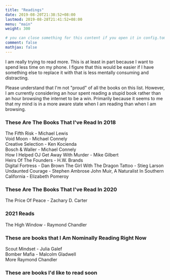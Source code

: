 ```yaml
---
title: "Readings"
date: 2019-08-20T21:38:52+08:00
lastmod: 2019-08-28T21:41:52+08:00
menu: "main"
weight: 300

# you can close something for this content if you open it in config.toml.
comment: false
mathjax: false
---
```


I am really trying to read more. This is at least in part because I want to spend less time on my phone. I figure that this would be easier if I have something else to replace it with that is less mentally consuming and distracting.

Please understand that I'm not "proud" of all the books on this list. However, I am currently considering an hour spent reading a stupid book rather than an hour browsing the internet to be a win. Primarily because it seems to me that my mind is in a more aware state when I am reading than when I am browsing.

### These Are The Books That I've Read In 2018

The Fifth Risk - Michael Lewis  
Void Moon - Michael Connely  
Creative Selection - Ken Kocienda  
Bosch & Waller - Michael Connely  
How I Helped OJ Get Away With Murder - Mike Gilbert    
Heirs Of The Founders - H.W. Brands  
Digital Fortress - Dan Brown
The Girl With The Dragon Tattoo - Stieg Larson  
Undaunted Courage - Stephen Ambrose
John Muir, A Naturalist In Southern California - Elizabeth Pomeroy  

### These Are The Books That I've Read In 2020 

The Price Of Peace - Zachary D. Carter

### 2021 Reads

The High Window - Raymond Chandler

### These are books that I Am Nominally Reading Right Now

Scout Mindset - Julia Galef  
Bomber Mafia - Malcolm Gladwell  
More Raymond Chandler   


### These are books I'd like to read soon
